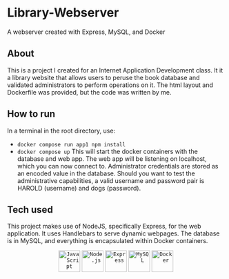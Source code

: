 # Library-Webserver
A webserver created with Express, MySQL, and Docker

## About
This is a project I created for an Internet Application Development class. It it a library website that allows users to peruse the book database and validated administrators to perform operations on it. The html layout and Dockerfile was provided, but the code was written by me.

## How to run
In a terminal in the root directory, use:
- `docker compose run app1 npm install`
- `docker compose up`
This will start the docker containers with the database and web app. The web app will be listening on localhost, which you can now connect to.
Administrator credentials are stored as an encoded value in the database. Should you want to test the administrative capabilities, a valid username and password pair is HAROLD (username) and dogs (password).

## Tech used
This project makes use of NodeJS, specifically Express, for the web application. It uses Handlebars to serve dynamic webpages. The database is in MySQL, and everything is encapsulated within Docker containers.

<div align="center">
	<code><img width="50" src="https://raw.githubusercontent.com/marwin1991/profile-technology-icons/refs/heads/main/icons/javascript.png" alt="JavaScript" title="JavaScript"/></code>
	<code><img width="50" src="https://raw.githubusercontent.com/marwin1991/profile-technology-icons/refs/heads/main/icons/node_js.png" alt="Node.js" title="Node.js"/></code>
	<code><img width="50" src="https://raw.githubusercontent.com/marwin1991/profile-technology-icons/refs/heads/main/icons/express.png" alt="Express" title="Express"/></code>
	<code><img width="50" src="https://raw.githubusercontent.com/marwin1991/profile-technology-icons/refs/heads/main/icons/mysql.png" alt="MySQL" title="MySQL"/></code>
	<code><img width="50" src="https://raw.githubusercontent.com/marwin1991/profile-technology-icons/refs/heads/main/icons/docker.png" alt="Docker" title="Docker"/></code>
</div>
